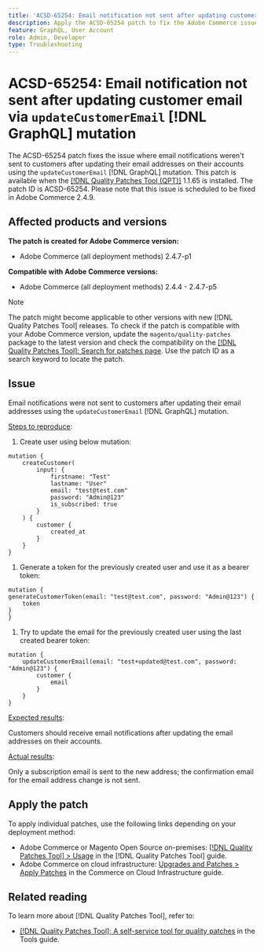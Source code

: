 ```yaml
---
title: 'ACSD-65254: Email notification not sent after updating customer email via updateCustomerEmail [!DNL GraphQL] mutation'
description: Apply the ACSD-65254 patch to fix the Adobe Commerce issue where email notifications were not sent to customers after successfully updating their email addresses on their accounts using the updateCustomerEmail [!DNL GraphQL] mutation.
feature: GraphQL, User Account
role: Admin, Developer
type: Troubleshooting
---
```


# ACSD-65254: Email notification not sent after updating customer email via `updateCustomerEmail` [!DNL GraphQL] mutation

The ACSD-65254 patch fixes the issue where email notifications weren't sent to customers after updating their email addresses on their accounts using the `updateCustomerEmail` [!DNL GraphQL] mutation. This patch is available when the [[!DNL Quality Patches Tool (QPT)]](/help/tools/quality-patches-tool/quality-patches-tool-to-self-serve-quality-patches.md) 1.1.65 is installed. The patch ID is ACSD-65254. Please note that this issue is scheduled to be fixed in Adobe Commerce 2.4.9.

## Affected products and versions

**The patch is created for Adobe Commerce version:**

* Adobe Commerce (all deployment methods) 2.4.7-p1

**Compatible with Adobe Commerce versions:**

* Adobe Commerce (all deployment methods) 2.4.4 - 2.4.7-p5

>[!NOTE]
>
>The patch might become applicable to other versions with new [!DNL Quality Patches Tool] releases. To check if the patch is compatible with your Adobe Commerce version, update the `magento/quality-patches` package to the latest version and check the compatibility on the [[!DNL Quality Patches Tool]: Search for patches page](https://experienceleague.adobe.com/tools/commerce-quality-patches/index.html). Use the patch ID as a search keyword to locate the patch.

## Issue

Email notifications were not sent to customers after updating their email addresses using the `updateCustomerEmail` [!DNL GraphQL] mutation.

<u>Steps to reproduce</u>:

1. Create user using below mutation:

```
mutation {
	createCustomer(
		input: {
			firstname: "Test"
			lastname: "User"
			email: "test@test.com"
			password: "Admin@123"
			is_subscribed: true
		}
	) {
		customer {
			created_at
		}
	}
}
```

1. Generate a token for the previously created user and use it as a bearer token:

```
mutation {
generateCustomerToken(email: "test@test.com", password: "Admin@123") {
	token
}
}
```

1. Try to update the email for the previously created user using the last created bearer token:

```
mutation {
	updateCustomerEmail(email: "test+updated@test.com", password: "Admin@123") {
		customer {
			email
		}
	}
}
```

<u>Expected results</u>:

Customers should receive email notifications after updating the email addresses on their accounts.

<u>Actual results</u>:

Only a subscription email is sent to the new address; the confirmation email for the email address change is not sent.

## Apply the patch

To apply individual patches, use the following links depending on your deployment method:

* Adobe Commerce or Magento Open Source on-premises: [[!DNL Quality Patches Tool] > Usage](/help/tools/quality-patches-tool/usage.md) in the [!DNL Quality Patches Tool] guide.
* Adobe Commerce on cloud infrastructure: [Upgrades and Patches > Apply Patches](https://experienceleague.adobe.com/docs/commerce-cloud-service/user-guide/develop/upgrade/apply-patches.html) in the Commerce on Cloud Infrastructure guide.

## Related reading

To learn more about [!DNL Quality Patches Tool], refer to:

* [[!DNL Quality Patches Tool]: A self-service tool for quality patches](/help/tools/quality-patches-tool/quality-patches-tool-to-self-serve-quality-patches.md) in the Tools guide.
